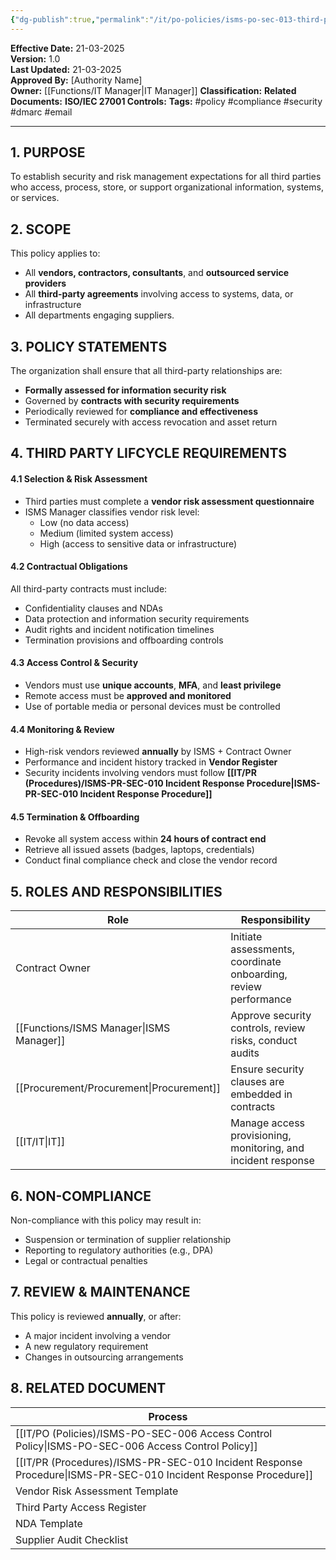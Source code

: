 ```yaml
---
{"dg-publish":true,"permalink":"/it/po-policies/isms-po-sec-013-third-party-management-policy/","noteIcon":"default"}
---
```


 
**Effective Date:** 21-03-2025  
**Version:** 1.0  
**Last Updated:** 21-03-2025  
**Approved By:** [Authority Name]  
**Owner:** [[Functions/IT Manager\|IT Manager]]
**Classification:**
**Related Documents:**
**ISO/IEC 27001 Controls:** 
**Tags:** #policy #compliance  #security #dmarc #email

---

## **1. PURPOSE**  
To establish security and risk management expectations for all third parties who access, process, store, or support organizational information, systems, or services.
## **2. SCOPE**
This policy applies to:
- All **vendors, contractors, consultants**, and **outsourced service providers**
- All **third-party agreements** involving access to systems, data, or infrastructure
- All departments engaging suppliers.
## **3. POLICY STATEMENTS** 
The organization shall ensure that all third-party relationships are:
- **Formally assessed for information security risk**
- Governed by **contracts with security requirements**
- Periodically reviewed for **compliance and effectiveness**
- Terminated securely with access revocation and asset return
## **4. THIRD PARTY LIFCYCLE REQUIREMENTS**

#### 4.1 **Selection & Risk Assessment**
- Third parties must complete a **vendor risk assessment questionnaire**
- ISMS Manager classifies vendor risk level:
    - Low (no data access)
    - Medium (limited system access)
    - High (access to sensitive data or infrastructure)
#### 4.2 **Contractual Obligations**
All third-party contracts must include:
- Confidentiality clauses and NDAs
- Data protection and information security requirements
- Audit rights and incident notification timelines
- Termination provisions and offboarding controls
#### 4.3 **Access Control & Security**
- Vendors must use **unique accounts**, **MFA**, and **least privilege**
- Remote access must be **approved and monitored**
- Use of portable media or personal devices must be controlled
#### 4.4 **Monitoring & Review**
- High-risk vendors reviewed **annually** by ISMS + Contract Owner
- Performance and incident history tracked in **Vendor Register**
- Security incidents involving vendors must follow **[[IT/PR (Procedures)/ISMS-PR-SEC-010 Incident Response Procedure\|ISMS-PR-SEC-010 Incident Response Procedure]]**
#### 4.5 **Termination & Offboarding**
- Revoke all system access within **24 hours of contract end**
- Retrieve all issued assets (badges, laptops, credentials)
- Conduct final compliance check and close the vendor record

## **5. ROLES AND RESPONSIBILITIES**  

| Role             | Responsibility                                                  |
| ---------------- | --------------------------------------------------------------- |
| Contract Owner   | Initiate assessments, coordinate onboarding, review performance |
| [[Functions/ISMS Manager\|ISMS Manager]] | Approve security controls, review risks, conduct audits         |
| [[Procurement/Procurement\|Procurement]]  | Ensure security clauses are embedded in contracts               |
| [[IT/IT\|IT]]           | Manage access provisioning, monitoring, and incident response   |
## **6. NON-COMPLIANCE**  
Non-compliance with this policy may result in:
- Suspension or termination of supplier relationship
- Reporting to regulatory authorities (e.g., DPA)
- Legal or contractual penalties
## **7. REVIEW & MAINTENANCE**  
This policy is reviewed **annually**, or after:
- A major incident involving a vendor
- A new regulatory requirement
- Changes in outsourcing arrangements
## **8. RELATED DOCUMENT**

| Process                                         |
| ----------------------------------------------- |
| [[IT/PO (Policies)/ISMS-PO-SEC-006 Access Control Policy\|ISMS-PO-SEC-006 Access Control Policy]]       |
| [[IT/PR (Procedures)/ISMS-PR-SEC-010 Incident Response Procedure\|ISMS-PR-SEC-010 Incident Response Procedure]] |
| Vendor Risk Assessment Template                 |
| Third Party Access Register                     |
| NDA Template                                    |
| Supplier Audit Checklist                        |








